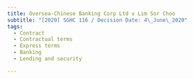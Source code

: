 ```yaml
---
title: Oversea-Chinese Banking Corp Ltd v Lim Sor Choo
subtitle: "[2020] SGHC 116 / Decision Date: 4\_June\_2020"
tags:
  - Contract
  - Contractual terms
  - Express terms
  - Banking
  - Lending and security

---
```

